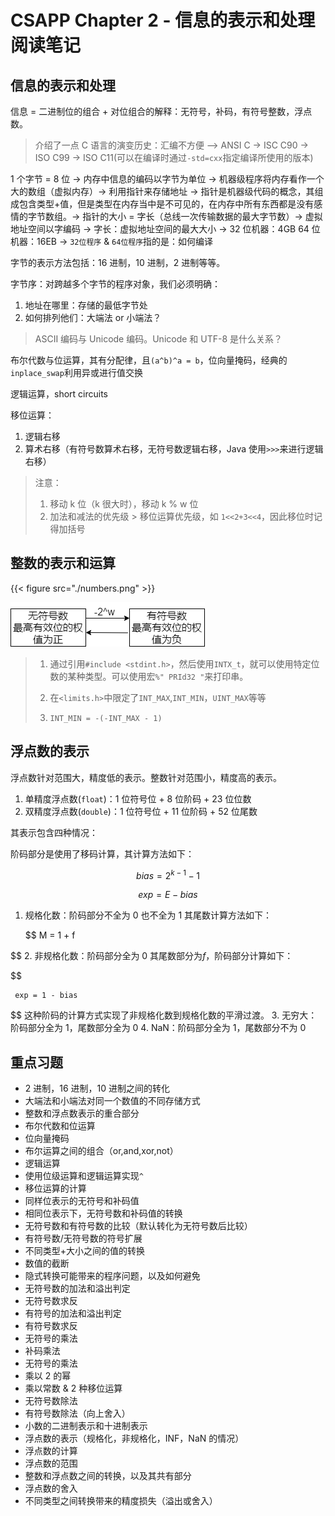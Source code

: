 # CSAPP Chapter 2 - 信息的表示和处理 阅读笔记

<!--more-->

## 信息的表示和处理

信息 = 二进制位的组合 + 对位组合的解释：无符号，补码，有符号整数，浮点数。

> 介绍了一点 C 语言的演变历史：汇编不方便 —> ANSI C -> ISC C90 -> ISO C99 -> ISO C11(可以在编译时通过`-std=cxx`指定编译所使用的版本)

1 个字节 = 8 位 -> 内存中信息的编码以字节为单位 -> 机器级程序将内存看作一个大的数组（虚拟内存）-> 利用指针来存储地址 -> 指针是机器级代码的概念，其组成包含类型+值，但是类型在内存当中是不可见的，在内存中所有东西都是没有感情的字节数组。-> 指针的大小 = 字长（总线一次传输数据的最大字节数）-> 虚拟地址空间以字编码 -> 字长：虚拟地址空间的最大大小 -> 32 位机器：4GB 64 位机器：16EB -> `32位程序` & `64位程序`指的是：如何编译

字节的表示方法包括：16 进制，10 进制，2 进制等等。

字节序：对跨越多个字节的程序对象，我们必须明确：

1. 地址在哪里：存储的最低字节处
2. 如何排列他们：大端法 or 小端法？

> ASCII 编码与 Unicode 编码。Unicode 和 UTF-8 是什么关系？

布尔代数与位运算，其有分配律，且`(a^b)^a = b`，位向量掩码，经典的`inplace_swap`利用异或进行值交换

逻辑运算，short circuits

移位运算：

1. 逻辑右移
2. 算术右移（有符号数算术右移，无符号数逻辑右移，Java 使用`>>>`来进行逻辑右移）

> 注意：
>
> 1. 移动 k 位（k 很大时），移动 k % w 位
> 2. 加法和减法的优先级 > 移位运算优先级，如 `1<<2+3<<4`，因此移位时记得加括号

## 整数的表示和运算

{{< figure src="./numbers.png" >}}

![numbers.png](numbers.png)

> 1. 通过引用`#include <stdint.h>`，然后使用`INTX_t`，就可以使用特定位数的某种类型。可以使用宏`%" PRId32 "`来打印串。
>
> 2. 在`<limits.h>`中限定了`INT_MAX`,`INT_MIN`，`UINT_MAX`等等
>
> 3. `INT_MIN = -(-INT_MAX - 1)`

## 浮点数的表示

浮点数针对范围大，精度低的表示。整数针对范围小，精度高的表示。

1. 单精度浮点数(`float`)：1 位符号位 + 8 位阶码 + 23 位位数
2. 双精度浮点数(`double`)：1 位符号位 + 11 位阶码 + 52 位尾数

其表示包含四种情况：

阶码部分是使用了移码计算，其计算方法如下：

$$
bias = 2^{k-1} - 1
$$

$$
exp = E - bias
$$

1. 规格化数：阶码部分不全为 0 也不全为 1
   其尾数计算方法如下：

   $$
    M = 1 + f


$$
2. 非规格化数：阶码部分全为 0
   其尾数部分为$f$，阶码部分计算如下：
   
$$

     exp = 1 - bias

$$
   这种阶码的计算方式实现了非规格化数到规格化数的平滑过渡。
3. 无穷大：阶码部分全为 1，尾数部分全为 0
4. NaN：阶码部分全为 1，尾数部分不为 0

## 重点习题

- 2 进制，16 进制，10 进制之间的转化
- 大端法和小端法对同一个数值的不同存储方式
- 整数和浮点数表示的重合部分
- 布尔代数和位运算
- 位向量掩码
- 布尔运算之间的组合（or,and,xor,not）
- 逻辑运算
- 使用位级运算和逻辑运算实现`^`
- 移位运算的计算
- 同样位表示的无符号和补码值
- 相同位表示下，无符号数和补码值的转换
- 无符号数和有符号数的比较（默认转化为无符号数后比较）
- 有符号数/无符号数的符号扩展
- 不同类型+大小之间的值的转换
- 数值的截断
- 隐式转换可能带来的程序问题，以及如何避免
- 无符号数的加法和溢出判定
- 无符号数求反
- 有符号的加法和溢出判定
- 有符号数求反
- 无符号的乘法
- 补码乘法
- 无符号的乘法
- 乘以 2 的幂
- 乘以常数 & 2 种移位运算
- 无符号数除法
- 有符号数除法（向上舍入）
- 小数的二进制表示和十进制表示
- 浮点数的表示（规格化，非规格化，INF，NaN 的情况）
- 浮点数的计算
- 浮点数的范围
- 整数和浮点数之间的转换，以及其共有部分
- 浮点数的舍入
- 不同类型之间转换带来的精度损失（溢出或舍入）

